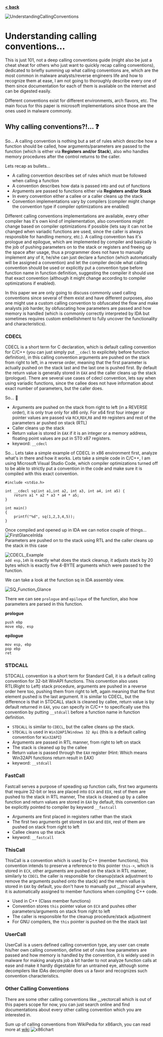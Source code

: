 [**< back**](/readme.md)

![UnderstandingCallingConventions](/_storage/_img/UnderstandingCallingConventions/calling_conventions_head.png)
# Understanding calling conventions...

This is just 101, not a deep calling conventions guide (might also be just a cheat sheat for others who just want to quickly recap calling conventions), dedicated to briefly summing up what calling conventions are, which are the most common in malware analysts/reverse engineers life and how to recognize them at ease, I am not going to thoroughly describe every one of them since documentation for each of them is available on the internet and can be digested easily. 

Different conventions exist for different environments, arch flavors, etc. The main focus for this paper is microsoft implementations since those are the ones used in malware commonly.


## Why calling conventions?!... :question:

So... A calling convention is nothing but a set of rules which describe how a function should be called, how arguments/parameters are passed to the function (which is either via **Registers** **and/or** **Stack**), also who handles memory procedures after the control returns to the caller.

Lets recap as bullets...  
- A calling convention describes set of rules which must be followed when calling a function  
- A convention describes how data is passed into and out of functions  
- Arguments are passed to functions either via **Registers** **and/or** **Stack**
- In every convention either a callee or a caller cleans up the stack  
- Convention implementations vary by compilers (compiler might change the convention type if compiler optimizations are enabled)

Different calling conventions implementations are available, every other compiler has it's own kind of implementation, also conventions might change based on compiler optimizations if possible (lets say it can not be changed when variadic functions are used, since the caller is always responsible for handling memory, etc.). A calling convention has it's prologue and epilogue, which are implemented by compiler and basically is the job of pushing parameters on to the stack or registers and freeing up the space after usage, thus a programmer does not have to manually implement any of it, he/she can just declare a function (which automatically will be assigned a convention) and let the compiler decide what calling convention should be used or explicitly put a convention type before function name in function definition, suggesting the compiler it should use that exact convention (although it might change according to compiler optimizations if enabled).
  
In this paper we are only going to discuss commonly used calling conventions since several of them exist and have different purposes, also one might use a custom calling convention to obfuscated the flow and make analysts job harder, by obfuscating how parameters are passed and how memory is handled (which is commonly correctly interpreted by IDA but sometimes requires custom embellishment to fully uncover the functionality and characteristics).

### CDECL
CDECL is a short term for C declaration, which is default calling convention for C/C++ (you can just simply put `__cdecl` to explicitely before function definition), in this calling convention arguments are pushed on the stack from right to left, in a reverse order, meaning that the first parameter is actually pushed on the stack last and the last one is pushed first. By default the return value is generally stored in `EAX` and the caller cleans up the stack (prologue). There are several use cases of cdecl convention, lets say when using variadic functions, since the callee does not have information about exact number of parameters, but the caller does.

So... :jigsaw:
- Arguments are pushed on the stack from right to left (in a REVERSE order), it is only true only for x86 only. For x64 first four integer or pointer values are passed via `RCX`,`RDX`,`R8` and `R9` registers and rest of the parameters ar pushed on stack (RTL)
- Caller cleans up the stack
- Return value is stored in `EAX` if it is an integer or a memory address, floating point values are put in ST0 x87 registers.
- keyword: `__cdecl`

So... Lets take a simple example of CDECL in x86 environment first, analyze what's in there and how it works.
Lets take a simple code in C/C++, I am using Microsoft Visual Studio Code, which compiler optimizations turned off to be able to strictly put a convention in the code and make sure it is compiled with this exact convention.

```
#include <stdio.h>

int __cdecl sq(int a1,int a2, int a3, int a4, int a5) {
    return a1 * a2 * a3 * a4 * a5;
}

int main()
{
    printf("%d", sq(1,2,3,4,5));
}
```

Once compiled and opened up in IDA we can notice couple of things...
![FirstGlanceInIda](/_storage/_img/UnderstandingCallingConventions/cdecl_first_prog_ida_open_1.png)  
Parameters are pushed on to the stack using RTL and the caller cleans up the stack in this case  

![CDECL_Example](/_storage/_img/UnderstandingCallingConventions/cdecl_first_prog_ida_parameters_and_cleanup.png)  
`add esp,14h` is exactly what does the stack cleanup, it adjusts stack by 20 bytes which is exactly five 4-BYTE arguments which were passed to the function.

We can take a look at the function sq in IDA assembly view.  

![SQ_Function_Glance](/_storage/_img/UnderstandingCallingConventions/cdecl_first_prog_sq_func_glance.png)

There we can see `prologue` and `epilogue` of the function, also how parameters are parsed in this function.

**prologue**
```
push ebp
move ebp, esp
```

**epilogue**
```
mov esp, ebp
pop ebp
ret
```




### STDCALL
STDCALL convention is a short term for Standard Call, it is a default calling convention for 32-bit WinAPI functions. This convention also uses RTL(Right to Left) stack procedure, arguments are pushed in a reverse order here too, pushing them from right to left, again meaning that the first element pushed is the last argument. It is similar to CDECL, but the difference is that in STDCALL stack is cleaned by callee, return value is by default returned in `EAX`, you can specify in C/C++ to specifically use this convention by putting `__stdcall` before a function name in function definition. 

- `STDCALL` is similar to `CDECL`, but the callee cleans up the stack.
- `STDCALL` is used in `Win32API`/`Windows 32 Api` (this is a default calling convention for `Win32API`)
- Arguments are passed in RTL manner, from right to left on stack 
- The stack is cleaned up by the callee
- Return value is passed through the `EAX` register (Hint: Which means Win32API functions return result in EAX)
- keyword: `__stdcall`

### FastCall
Fastcall serves a purpose of speading up function calls, first two arguments that require 32-bit or less are placed into `ECX` and `EDX`, rest of them are pushed to the stack in RTL manner, The stack is cleaned up by a callee function and return values are stored in `EAX` by default, this convention can be explicitly pointed to compiler by keyword `__fastcall`

- Arguments are first placed in registers rather than the stack
- The first two arguments get stored in `EAX` and `EDX`, rest of them are pushed on stack from right to left
- Callee cleans up the stack
- keyword: `__fastcall`

### ThisCall
ThisCall is a convention which is used by C++ (member functions), this convention intends to preserve a reference to this pointer `this->`, which is stored in `ECX`, other arguments are pushed on the stack in RTL manner, similarly to `CDECL` the caller is responsible for cleanup(stack adjustment to remove the arguments pushed onto the stack) and the return vallue is stored in `EAX` by default, you don't have to manually put __thiscall anywhere, it is automatically assigned to member functions when compiling C++ code.

- Used in C++ (Class member functions)
- Convention stores `this` pointer value on `ECX` and pushes other parameters/arguments on stack from right to left
- The caller is responsible for the cleanup procedure/stack adjustment
- For GNU compilers, the `this` pointer is pushed on the the stack last


### UserCall
UserCall is a users defined calling convention type, any user can create his/her own calling convention, define set of rules how parameters are passed and how memory is handled by the convention, it is widely used in malware for making analysts job a bit harder to not analyze function calls at ease and make it hardly digestable for an untrained eye, although some decompilers like IDAs decompiler does us a favor and recognizes such convention characteristics.

### Other Calling Conventions
There are some other calling conventions like __vectorcall which is out of this papers scope for now, you can just search online and find documentations about every other calling convention which you are interested in. 

Sum up of calling conventions from WikiPedia for x86arch, you can read more at [wiki](https://en.wikipedia.org/wiki/X86_calling_conventions)
![x86chart](/_storage/_img/UnderstandingCallingConventions/wikipedia_x86_conventions_chart.png)
